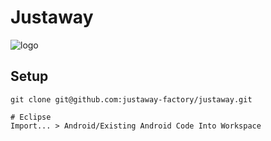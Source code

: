 # Justaway

![logo](http://justaway.info/static/img/logo.svg)

## Setup

	git clone git@github.com:justaway-factory/justaway.git

	# Eclipse
	Import... > Android/Existing Android Code Into Workspace
